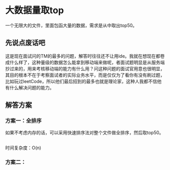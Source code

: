 # 大数据量取top

一个无限大的文件，里面包函大量的数据，需求是从中取出top50。
<!--more-->

## 先说点废话吧

这是现在面试问的TM的最多的问题，解答时往往还不让用ide。我就在想现在都卷成什么样了，这种量级的数据怎么能拿到移动端来做呢，者面试题明显是从服务端抄过来的，用来考核移动端的能力有什么用？问这种问题的面试官用意也很明显，其目的根本不在于考察面试者的实际业务水平，而是仅仅为了看你有没有刷过题，比如玩过leetCode，所以他们最后招到的最多也就是理论家，这种人我都不信他有什么解决问题的能力。

## 解答方案

### 方案一：全排序

如果不考虑内存的话，可以采用快速排序法对整个文件做全排序，然后取top50。

```java

```

时间复杂度：O(n)

### 方案二：
